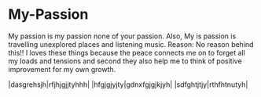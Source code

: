 # My-Passion
My passion is my passion none of your passion.
Also, My is passion is travelling unexplored places and listening music.
Reason: No reason behind this!! I loves these things because the peace connects me on to forget all my loads and tensions and second they also help me to think of positive improvement for my own growth.


|dasgrehsjh|rfjhjgjjtyhhh|
|hfgjgjyjty|gdnxfgjgjkjyh|
|sdfghtjtjy|rthfhtnutyh|
